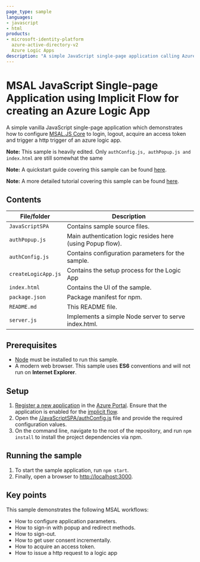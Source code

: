 ```yaml
---
page_type: sample
languages:
- javascript
- html
products:
- microsoft-identity-platform 
  azure-active-directory-v2
  Azure Logic Apps
description: "A simple JavaScript single-page application calling Azure Logic Apps using msal.js"
---
```


# MSAL JavaScript Single-page Application using Implicit Flow for creating an Azure Logic App

A simple vanilla JavaScript single-page application which demonstrates how to configure [MSAL.JS Core](https://www.npmjs.com/package/msal) to login, logout, acquire an access token and trigger a http trigger of an azure logic app.

**Note:** This sample is heavily edited. Only `authConfig.js, authPopup.js and index.html` are still somewhat the same

**Note:** A quickstart guide covering this sample can be found [here](https://docs.microsoft.com/azure/active-directory/develop/quickstart-v2-javascript).

**Note:** A more detailed tutorial covering this sample can be found [here](https://docs.microsoft.com/azure/active-directory/develop/tutorial-v2-javascript-spa).

## Contents

| File/folder          | Description                                                |
|----------------------|------------------------------------------------------------|
| `JavaScriptSPA`      | Contains sample source files.                              |
| `authPopup.js`       | Main authentication logic resides here (using Popup flow). |
| `authConfig.js`      | Contains configuration parameters for the sample.          |
| `createLogicApp.js`  | Contains the setup process for the Logic App               |
| `index.html`         | Contains the UI of the sample.                             |
| `package.json`       | Package manifest for npm.                                  |
| `README.md`          | This README file.                                          |
| `server.js`          | Implements a simple Node server to serve index.html.       |

## Prerequisites

- [Node](https://nodejs.org/en/) must be installed to run this sample.
- A modern web browser. This sample uses **ES6** conventions and will not run on **Internet Explorer**.

## Setup

1. [Register a new application](https://docs.microsoft.com/azure/active-directory/develop/scenario-spa-app-registration) in the [Azure Portal](https://portal.azure.com). Ensure that the application is enabled for the [implicit flow](https://docs.microsoft.com/en-us/azure/active-directory/develop/v2-oauth2-implicit-grant-flow).
2. Open the [/JavaScriptSPA/authConfig.js](./JavaScriptSPA/authConfig.js) file and provide the required configuration values.
3. On the command line, navigate to the root of the repository, and run `npm install` to install the project dependencies via npm.

## Running the sample

1. To start the sample application, run `npm start`.
2. Finally, open a browser to [http://localhost:3000](http://localhost:3000).

## Key points

This sample demonstrates the following MSAL workflows:

* How to configure application parameters.
* How to sign-in with popup and redirect methods.
* How to sign-out.
* How to get user consent incrementally.
* How to acquire an access token.
* How to issue a http request to a logic app
